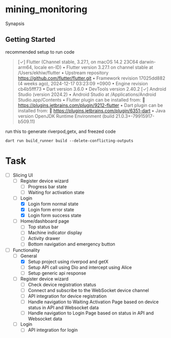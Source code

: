 
# mining_monitoring

Synapsis

## Getting Started

recommended setup to run code

> [✓] Flutter (Channel stable, 3.27.1, on macOS 14.2 23C64 darwin-arm64, locale en-ID)
• Flutter version 3.27.1 on channel stable at /Users/ekhiw/flutter
• Upstream repository https://github.com/flutter/flutter.git
• Framework revision 17025dd882 (4 weeks ago), 2024-12-17 03:23:09 +0900
• Engine revision cb4b5fff73
• Dart version 3.6.0
• DevTools version 2.40.2
[✓] Android Studio (version 2024.2)
• Android Studio at /Applications/Android Studio.app/Contents
• Flutter plugin can be installed from:
🔨 https://plugins.jetbrains.com/plugin/9212-flutter
• Dart plugin can be installed from:
🔨 https://plugins.jetbrains.com/plugin/6351-dart
• Java version OpenJDK Runtime Environment (build 21.0.3+-79915917-b509.11)

run this to generate riverpod,getx, and freezed code

``` dart run build_runner build --delete-conflicting-outputs ```

# Task
- [ ] Slicing UI
    - [ ] Register device wizard
        - [ ] Progress bar state
        - [ ] Waiting for activation state
    - [ ] Login
        - [x] Login form normal state
        - [x] Login form error state
        - [x] Login form success state
    - [ ] Home/dashboard page
        - [ ] Top status bar
        - [ ] Machine indicator display
        - [ ] Activity drawer
        - [ ] Bottom navigation and emergency button
- [ ] Functionality
    - [ ] General
        - [x] Setup project using riverpod and getX
        - [ ] Setup API call using Dio and intercept using Alice
        - [ ] Setup generic api response
    - [ ] Register device wizard
        - [ ] Check device registration status
        - [ ] Connect  and subscribe to the WebSocket device channel
        - [ ] API integration for device registration
        - [ ] Handle navigation to Waiting Activation Page based on device status in API and Websocket data
        - [ ] Handle navigation to Login Page based on status in API and Websocket data
    - [ ] Login
        - [ ] API integration for login